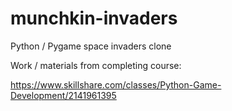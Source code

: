 # munchkin-invaders
Python / Pygame space invaders clone

Work / materials from completing course:

https://www.skillshare.com/classes/Python-Game-Development/2141961395
